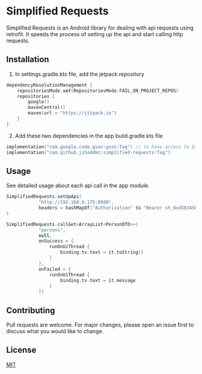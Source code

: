 # Simplified Requests

Simplified Requests is an Android library for dealing with api requests using retrofit. It speeds the process of setting up the api and start calling http requests.

## Installation

1. In settings.gradle.kts file, add the jetpack repository
```kotlin
dependencyResolutionManagement {
    repositoriesMode.set(RepositoriesMode.FAIL_ON_PROJECT_REPOS)
    repositories {
        google()
        mavenCentral()
        maven(url = "https://jitpack.io")
    }
}
```

2. Add these two dependencies in the app build.gradle.kts file
```kotlin
implementation("com.google.code.gson:gson:Tag") // to have access to Expose SerializedName when defining DTO classes
implementation("com.github.jihaddmz:simplified-requests:Tag")
```
## Usage

See detailed usage about each api call in the app module.

```kotlin
SimplifiedRequests.setUpApi(
            "http://192.168.0.175:8080",
            headers = hashMapOf("Authorization" to "Bearer sh_8u458345834jfjdjfjdsfn")
)

SimplifiedRequests.callGet<ArrayList<PersonDTO>>(
            "persons",
            null,
            onSuccess = {
                runOnUiThread {
                    binding.tv.text = it.toString()
                }
            },
            onFailed = {
                runOnUiThread {
                    binding.tv.text = it.message
                }
            })
```

## Contributing

Pull requests are welcome. For major changes, please open an issue first
to discuss what you would like to change.

## License

[MIT](https://choosealicense.com/licenses/mit/)
